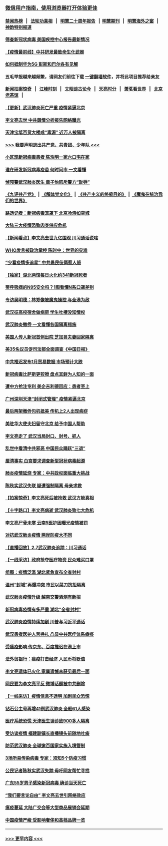 ### [微信用户指南，使用浏览器打开体验更佳](https://github.com/gfw-breaker/banned-news1/blob/master/indexes/wechat-guide.md?t=0)
#### [禁闻热榜](热点新闻.md?t=0)  &nbsp;&nbsp;|&nbsp;&nbsp; [法轮功真相](https://github.com/gfw-breaker/truth/blob/master/README.md?t=0) &nbsp;&nbsp;|&nbsp;&nbsp; [明慧二十周年报告](https://github.com/gfw-breaker/mh-reports/blob/master/README.md?t=0) &nbsp;&nbsp;|&nbsp;&nbsp;[明慧期刊](https://github.com/gfw-breaker/mh-qikan) &nbsp;&nbsp;|&nbsp;&nbsp; [明慧海外之窗](https://github.com/gfw-breaker/mh-news/blob/master/README.md?t=0) &nbsp;&nbsp;|&nbsp;&nbsp; [神韵特别报道](https://github.com/gfw-breaker/mh-news/blob/master/shenyun.md?t=0)
#### [筛查新冠状病毒 美国疾控中心报告最新情况](../pages/nsc413/n11853070.md?t=02081022) 
#### [【疫情最前线】中共研发最致命生化武器](../pages/nsc413/n11853087.md?t=02081022) 
#### [如何抵制华为5G 彭斯和巴尔各有见解](../pages/nsc413/n11852535.md?t=02081022) 
#### 五毛举报越来越频繁，请网友们前往下载 [一键翻墙软件](https://github.com/gfw-breaker/ssr-accounts)，并将此项目推荐给亲友
#### [新闻拍案惊奇](https://github.com/gfw-breaker/banned-news1/blob/master/pages/link4.md) &nbsp;&nbsp;|&nbsp;&nbsp; [江峰时刻](https://github.com/gfw-breaker/banned-news1/blob/master/pages/link4.md) &nbsp;&nbsp;|&nbsp;&nbsp; [文昭谈古论今](https://github.com/gfw-breaker/banned-news1/blob/master/pages/link4.md) &nbsp;&nbsp;|&nbsp;&nbsp; [天亮时分](https://github.com/gfw-breaker/banned-news1/blob/master/pages/link4.md) &nbsp;&nbsp;|&nbsp;&nbsp; [萧茗看世界](https://github.com/gfw-breaker/banned-news1/blob/master/pages/link4.md) &nbsp;&nbsp;|&nbsp;&nbsp; [北京老茶馆](https://github.com/gfw-breaker/banned-news1/blob/master/pages/link4.md) &nbsp;&nbsp;|&nbsp;&nbsp; 
#### [【更新】武汉肺炎死亡严重 疫情紧逼北京](../pages/nsc413/n11801312.md?t=02081022) 
#### [李文亮去世 中共舆情分析报告网络曝光](../pages/nsc413/n11852868.md?t=02081022) 
#### [天津宝坻百货大楼成“毒源” 近万人被隔离](../pages/nsc413/n11852839.md?t=02081022) 
#### [>>> 我要声明退出共产党、共青团、少年队 <<<](https://github.com/begood0513/goodnews/blob/master/quit/letter.md) 
#### [小区现新冠病毒患者 陈浩明一家六口宅在家](../pages/nsc413/n11852799.md?t=02081022) 
#### [谁在研发新冠病毒疫苗 何时问市 一文看懂](../pages/nsc413/n11852840.md?t=02081022) 
#### [悼预警武汉肺炎医生 章子怡怒斥警方“耻辱”](../pages/nsc413/n11852148.md?t=02081022) 
#### [《九评共产党》](https://github.com/begood0513/9ping.md/blob/master/README.md) &nbsp;|&nbsp; [《解体党文化》](../../../../jtdwh.md/blob/master/README.md)  &nbsp;|&nbsp; [《共产主义的终极目的》](../../../../gczydzjmd.md/blob/master/README.md) &nbsp;|&nbsp; [《魔鬼在统治我们的世界》](../../../../mgztzwmdsj.md/blob/master/README.md) 
#### [路透记者：新冠病毒笼罩下 北京冷清如空城](../pages/nsc413/n11852835.md?t=02081022) 
#### [大陆三大疫情恐致肉类供应危机](../pages/nsc413/n11852769.md?t=02081022) 
#### [【新闻看点】李文亮去世九亿围观 川习通话说啥](../pages/nsc413/n11852360.md?t=02081022) 
#### [WHO发言被政治掌控 陈时中：世界的灾难](../pages/nsc413/n11851740.md?t=02081022) 
#### [“少看疫情多追星” 中共愚民伎俩惹人怒](../pages/nsc413/n11852499.md?t=02081022) 
#### [【独家】湖北两馆每日火化约341新冠死者](../pages/nsc413/n11845444.md?t=02081022) 
#### [带呼吸阀的N95安全吗？1图看懂N系口罩差别](../pages/nsc413/n11846752.md?t=02081022) 
#### [专访吴明德：林郑像被魔鬼操控 与全港为敌](../pages/nsc413/n11852734.md?t=02081022) 
#### [武汉征高校宿舍做病房 学生吐槽没知情权](../pages/nsc413/n11852555.md?t=02081022) 
#### [武汉肺炎撤侨 一文看懂各国隔离措施](../pages/nsc413/n11844216.md?t=02081022) 
#### [美国人传人新冠首例出院 芝加哥夫妻回家隔离](../pages/nsc413/n11852452.md?t=02081022) 
#### [美35名议员促司法部全面调查《中国日报》](../pages/nsc413/n11852435.md?t=02081022) 
#### [中共推迟发布1月贸易数据 市场预计大跌](../pages/nsc413/n11852380.md?t=02081022) 
#### [新冠病毒比萨斯更狡猾 盘点其鲜为人知的一面](../pages/nsc413/n11851114.md?t=02081022) 
#### [遭中方抢注专利 美企吉利德回应：患者至上](../pages/nsc413/n11852037.md?t=02081022) 
#### [广州深圳天津“封闭式管理” 疫情紧逼北京](../pages/nsc413/n11852246.md?t=02081022) 
#### [最后两架撤侨包机抵美 传机上2人出现病症](../pages/nsc413/n11852173.md?t=02081022) 
#### [美驻华大使夫妇留守北京 给予中国人帮助](../pages/nsc413/n11852165.md?t=02081022) 
#### [李文亮走了 武汉当局封口、封号、抓人](../pages/nsc413/n11852108.md?t=02081022) 
#### [乱世中看清中共邪恶 中国民众踊跃“三退”](../pages/nsc413/n11835515.md?t=02081022) 
#### [厘清事实 白宫要求调查新型冠状病毒起源](../pages/nsc413/n11852106.md?t=02081022) 
#### [肺炎疫情延烧 专家：中共政权面临重大挑战](../pages/nsc413/n11851884.md?t=02081022) 
#### [陈秋实武汉失联 疑遭强制隔离 母亲求救](../pages/nsc413/n11851944.md?t=02081022) 
#### [【拍案惊奇】李文亮死后被抢救 武汉方舱真相](../pages/nsc413/n11851958.md?t=02081022) 
#### [【十字路口】李文亮病逝 武汉肺炎致七大危机](../pages/nsc413/n11850690.md?t=02081022) 
#### [李文亮尸骨未寒 云南5医护因曝光疫情被罚](../pages/nsc413/n11851761.md?t=02081022) 
#### [对抗武汉肺炎疫情 两岸防疫大不同](../pages/nsc413/n11846318.md?t=02081022) 
#### [【直播回放】2.7武汉肺炎追踪：川习通话](../pages/nsc413/n11851802.md?t=02081022) 
#### [【一线采访】政府抢夺医疗物资 民众难买口罩](../pages/nsc413/n11851017.md?t=02081022) 
#### [组图：疫情泛滥 湖北紧急宣布全省封村](../pages/nsc413/n11851563.md?t=02081022) 
#### [温州“封城”再爆冲突 市民以菜刀抗拒隔离](../pages/nsc413/n11851538.md?t=02081022) 
#### [武汉肺炎疫情升级 越南交警酒测有新招](../pages/nsc413/n11851632.md?t=02081022) 
#### [新冠病毒疫情有多严重 湖北“全省封村”](../pages/nsc413/n11851296.md?t=02081022) 
#### [武汉肺炎疫情持续加剧 川普与习近平通话](../pages/nsc413/n11851613.md?t=02081022) 
#### [武汉患者医护人苦挣扎 凸显中共医疗体系瘫痪](../pages/nsc413/n11850083.md?t=02081022) 
#### [受瘟疫影响 传京东、百度推迟在港上市](../pages/nsc413/n11851409.md?t=02081022) 
#### [法外贸银行：瘟疫打击经济 人民币将贬值](../pages/nsc413/n11850538.md?t=02081022) 
#### [李文亮遗体已火化 家属遗憾未获见最后一面](../pages/nsc413/n11851128.md?t=02081022) 
#### [网民要为李文亮平反 微博话题被中共删除](../pages/nsc413/n11851177.md?t=02081022) 
#### [【一线采访】疫情信息不透明 加剧民众恐慌](../pages/nsc413/n11850699.md?t=02081022) 
#### [钻石公主号再增41例武汉肺炎 全船61人感染](../pages/nsc413/n11850401.md?t=02081022) 
#### [医疗系统恐慌 天津医生误诊致900多人隔离](../pages/nsc413/n11850609.md?t=02081022) 
#### [受访谈疫情 福建副镇长直播镜头前随地吐痰](../pages/nsc413/n11850758.md?t=02081022) 
#### [防范武汉肺炎 全球逾百国家实施入境管制](../pages/nsc413/n11850557.md?t=02081022) 
#### [3场所易传染病毒 专家：须知5个防疫习惯](../pages/nsc413/n11849662.md?t=02081022) 
#### [公民记者陈秋实武汉失踪 母吁网友帮忙寻找](../pages/nsc413/n11850638.md?t=02081022) 
#### [广东55岁男子感染新冠病毒 确诊当天死亡](../pages/nsc413/n11850590.md?t=02081022) 
#### [“我们要言论自由” 李文亮去世引网络效应](../pages/nsc413/n11850484.md?t=02081022) 
#### [瘟疫蔓延 大陆广交会等大型商品展销会延期](../pages/nsc413/n11850521.md?t=02081022) 
#### [中国疫情严峻 受影响奢侈和高档品牌一览](../pages/nsc413/n11850319.md?t=02081022) 

----
#### [ >>> 更早内容 <<< ](../indexes/nsc413-earlier.md)
